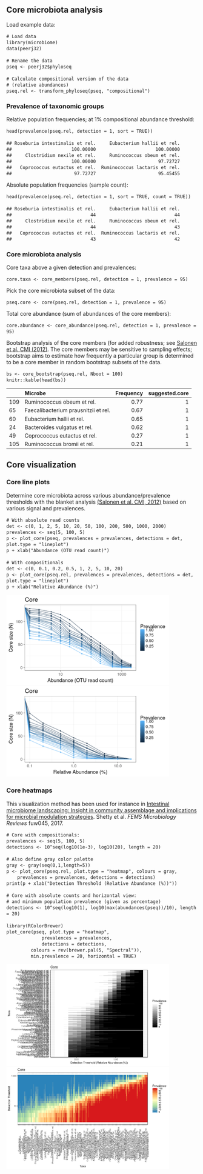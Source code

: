 <!--
  %\VignetteEngine{knitr::rmarkdown}
  %\VignetteIndexEntry{microbiome tutorial - core}
  %\usepackage[utf8]{inputenc}
  %\VignetteEncoding{UTF-8}  
-->
Core microbiota analysis
------------------------

Load example data:

    # Load data
    library(microbiome)
    data(peerj32)

    # Rename the data
    pseq <- peerj32$phyloseq

    # Calculate compositional version of the data
    # (relative abundances)
    pseq.rel <- transform_phyloseq(pseq, "compositional")

### Prevalence of taxonomic groups

Relative population frequencies; at 1% compositional abundance
threshold:

    head(prevalence(pseq.rel, detection = 1, sort = TRUE))

    ## Roseburia intestinalis et rel.     Eubacterium hallii et rel. 
    ##                      100.00000                      100.00000 
    ##     Clostridium nexile et rel.     Ruminococcus obeum et rel. 
    ##                      100.00000                       97.72727 
    ##   Coprococcus eutactus et rel.  Ruminococcus lactaris et rel. 
    ##                       97.72727                       95.45455

Absolute population frequencies (sample count):

    head(prevalence(pseq.rel, detection = 1, sort = TRUE, count = TRUE))

    ## Roseburia intestinalis et rel.     Eubacterium hallii et rel. 
    ##                             44                             44 
    ##     Clostridium nexile et rel.     Ruminococcus obeum et rel. 
    ##                             44                             43 
    ##   Coprococcus eutactus et rel.  Ruminococcus lactaris et rel. 
    ##                             43                             42

### Core microbiota analysis

Core taxa above a given detection and prevalences:

    core.taxa <- core_members(pseq.rel, detection = 1, prevalence = 95)

Pick the core microbiota subset of the data:

    pseq.core <- core(pseq.rel, detection = 1, prevalence = 95)

Total core abundance (sum of abundances of the core members):

    core.abundance <- core_abundance(pseq.rel, detection = 1, prevalence = 95)

Bootstrap analysis of the core members (for added robustness; see
[Salonen et al. CMI
(2012)](http://onlinelibrary.wiley.com/doi/10.1111/j.1469-0691.2012.03855.x/abstract).
The core members may be sensitive to sampling effects; bootstrap aims to
estimate how frequently a particular group is determined to be a core
member in random bootstrap subsets of the data.

    bs <- core_bootstrap(pseq.rel, Nboot = 100)
    knitr::kable(head(bs))

<table>
<thead>
<tr class="header">
<th></th>
<th align="left">Microbe</th>
<th align="right">Frequency</th>
<th align="right">suggested.core</th>
</tr>
</thead>
<tbody>
<tr class="odd">
<td>109</td>
<td align="left">Ruminococcus obeum et rel.</td>
<td align="right">0.77</td>
<td align="right">1</td>
</tr>
<tr class="even">
<td>65</td>
<td align="left">Faecalibacterium prausnitzii et rel.</td>
<td align="right">0.67</td>
<td align="right">1</td>
</tr>
<tr class="odd">
<td>60</td>
<td align="left">Eubacterium hallii et rel.</td>
<td align="right">0.65</td>
<td align="right">1</td>
</tr>
<tr class="even">
<td>24</td>
<td align="left">Bacteroides vulgatus et rel.</td>
<td align="right">0.62</td>
<td align="right">1</td>
</tr>
<tr class="odd">
<td>49</td>
<td align="left">Coprococcus eutactus et rel.</td>
<td align="right">0.27</td>
<td align="right">1</td>
</tr>
<tr class="even">
<td>105</td>
<td align="left">Ruminococcus bromii et rel.</td>
<td align="right">0.21</td>
<td align="right">1</td>
</tr>
</tbody>
</table>

Core visualization
------------------

### Core line plots

Determine core microbiota across various abundance/prevalence thresholds
with the blanket analysis [(Salonen et al. CMI,
2012)](http://onlinelibrary.wiley.com/doi/10.1111/j.1469-0691.2012.03855.x/abstract)
based on various signal and prevalences.

    # With absolute read counts
    det <- c(0, 1, 2, 5, 10, 20, 50, 100, 200, 500, 1000, 2000)
    prevalences <- seq(5, 100, 5)
    p <- plot_core(pseq, prevalences = prevalences, detections = det, plot.type = "lineplot")
    p + xlab("Abundance (OTU read count)")

    # With compositionals
    det <- c(0, 0.1, 0.2, 0.5, 1, 2, 5, 10, 20)
    p <- plot_core(pseq.rel, prevalences = prevalences, detections = det, plot.type = "lineplot")
    p + xlab("Relative Abundance (%)")

<img src="Core_files/figure-markdown_strict/core-example2-1.png" width="430px" /><img src="Core_files/figure-markdown_strict/core-example2-2.png" width="430px" />

### Core heatmaps

This visualization method has been used for instance in [Intestinal
microbiome landscaping: Insight in community assemblage and implications
for microbial modulation
strategies](https://academic.oup.com/femsre/article/doi/10.1093/femsre/fuw045/2979411/Intestinal-microbiome-landscaping-insight-in#58802539).
Shetty et al. *FEMS Microbiology Reviews* fuw045, 2017.

    # Core with compositionals:
    prevalences <- seq(5, 100, 5)
    detections <- 10^seq(log10(1e-3), log10(20), length = 20)

    # Also define gray color palette
    gray <- gray(seq(0,1,length=5))
    p <- plot_core(pseq.rel, plot.type = "heatmap", colours = gray,
        prevalences = prevalences, detections = detections) 
    print(p + xlab("Detection Threshold (Relative Abundance (%))"))

    # Core with absolute counts and horizontal view:
    # and minimum population prevalence (given as percentage)
    detections <- 10^seq(log10(1), log10(max(abundances(pseq))/10), length = 20)

    library(RColorBrewer)
    plot_core(pseq, plot.type = "heatmap", 
                 prevalences = prevalences,
                 detections = detections,
             colours = rev(brewer.pal(5, "Spectral")),
             min.prevalence = 20, horizontal = TRUE)

<img src="Core_files/figure-markdown_strict/core-example3-1.png" width="430px" /><img src="Core_files/figure-markdown_strict/core-example3-2.png" width="430px" />
